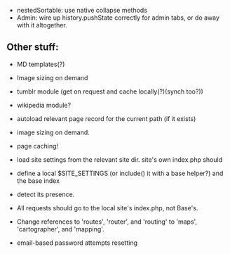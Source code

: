
* nestedSortable: use native collapse methods
* Admin: wire up history.pushState correctly for admin tabs, or do away with it altogether.


## Other stuff:

* MD templates(?)
* Image sizing on demand
* tumblr module (get on request and cache locally(?)(synch too?))
* wikipedia module?

* autoload relevant page record for the current path (if it exists)

* image sizing on demand.

* page caching! 
 
* load site settings from the relevant site dir. site's own index.php should
* define a local $SITE_SETTINGS (or include() it with a base helper?) and the base index
* detect its presence.
 
* All requests should go to the local site's index.php, not Base's.

* Change references to 'routes', 'router', and 'routing' to 'maps', 'cartographer', and 'mapping'.

* email-based password attempts resetting

